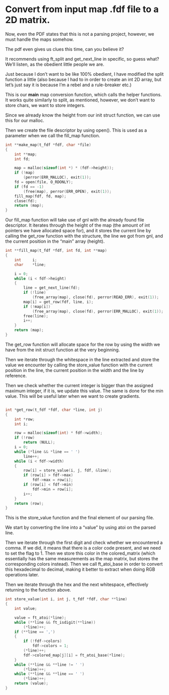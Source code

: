 # Convert from input map .fdf file to a 2D matrix.

Now, even the PDF states that this is not a parsing project, however, we must handle the maps somehow. 

The pdf even gives us clues this time, can you believe it?

It recommends using ft_split and get_next_line in specific, so guess what? We’ll listen, as the obedient little people we are. 

Just because I don’t want to be like 100% obedient, I have modified the split function a little (also because I had to in order to create an int 2D array, but let’s just say it is because I’m a rebel and a rule-breaker etc.)

This is our **main** map conversion function, which calls the helper functions. It works quite similarly to split, as mentioned, however, we don’t want to store chars, we want to store integers. 

Since we already know the height from our init struct function, we can use this for our malloc. 

Then we create the file descriptor by using open(). This is used as a parameter when we call the fill_map function.

```c
int	**make_map(t_fdf *fdf, char *file)
{
	int	**map;
	int	fd;

	map = malloc(sizeof(int *) * (fdf->height));
	if (!map)
		(perror(ERR_MALLOC), exit(1));
	fd = open(file, O_RDONLY);
	if (fd == -1)
		(free(map), perror(ERR_OPEN), exit(1));
	fill_map(fdf, fd, map);
	close(fd);
	return (map);
}
```

Our fill_map function will take use of gnl with the already found file descriptor. It iterates through the height of the map (the amount of int pointers we have allocated space for), and it stores the current line by calling the get_row function with the structure, the line we got from gnl, and the current position in the “main” array (height). 

```c
int	**fill_map(t_fdf *fdf, int fd, int **map)
{
	int		i;
	char	*line;

	i = 0;
	while (i < fdf->height)
	{
		line = get_next_line(fd);
		if (!line)
			(free_array(map), close(fd), perror(READ_ERR), exit(1));
		map[i] = get_row(fdf, line, i);
		if (!map[i])
			(free_array(map), close(fd), perror(ERR_MALLOC), exit(1));
		free(line);
		i++;
	}
	return (map);
}
```

The get_row function will allocate space for the row by using the width we have from the init struct function at the very beginning. 

Then we iterate through the whitespace in the line extracted and store the value we encounter by calling the store_value function with the current position in the line, the current position in the width and the line by reference. 

Then we check whether the current integer is bigger than the assigned maximum integer, if it is, we update this value. The same is done for the min value. This will be useful later when we want to create gradients. 

```c

int	*get_row(t_fdf *fdf, char *line, int j)
{
	int	*row;
	int	i;

	row = malloc(sizeof(int) * fdf->width);
	if (!row)
		return (NULL);
	i = 0;
	while (*line && *line == ' ')
		line++;
	while (i < fdf->width)
	{
		row[i] = store_value(i, j, fdf, &line);
		if (row[i] > fdf->max)
			fdf->max = row[i];
		if (row[i] < fdf->min)
			fdf->min = row[i];
		i++;
	}
	return (row);
}
```

This is the store_value function and the final element of our parsing file. 

We start by converting the line into a “value” by using atoi on the parsed line. 

Then we iterate through the first digit and check whether we encountered a comma. If we did, it means that there is a color code present, and we need to set the flag to 1. Then we store this color in the colored_matrix (which essentially has the same measurements as the map matrix, but stores the corresponding colors instead). Then we call ft_atoi_base in order to convert this hexadecimal to decimal, making it better to extract when doing RGB operations later. 

Then we iterate through the hex and the next whitespace, effectively returning to the function above. 

```c
int	store_value(int i, int j, t_fdf *fdf, char **line)
{
	int	value;

	value = ft_atoi(*line);
	while (**line && ft_isdigit(**line))
		(*line)++;
	if (**line == ',')
	{
		if (!fdf->colors)
			fdf->colors = 1;
		(*line)++;
		fdf->colored_map[j][i] = ft_atoi_base(*line);
	}
	while (**line && **line != ' ')
		(*line)++;
	while (**line && **line == ' ')
		(*line)++;
	return (value);
}

```
